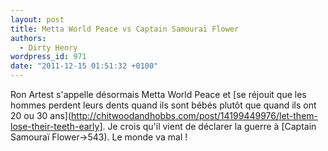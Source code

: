 ```yaml
---
layout: post
title: Metta World Peace vs Captain Samouraï Flower
authors:
  - Dirty Henry
wordpress_id: 971
date: "2011-12-15 01:51:32 +0100"
---
```


Ron Artest s'appelle désormais Metta World Peace et [se réjouit que les hommes
perdent leurs dents quand ils sont bébés plutôt que quand ils ont 20 ou 30
ans](http://chitwoodandhobbs.com/post/14199449976/let-them-lose-their-teeth-early].
Je crois qu'il vient de déclarer la guerre à [Captain Samouraï Flower->543). Le
monde va mal !
